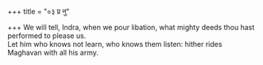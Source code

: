 +++
title = "०३ प्र नु"

+++
We will tell, Indra, when we pour libation, what mighty deeds thou hast performed to please us.  
     Let him who knows not learn, who knows them listen: hither rides Maghavan with all his army.